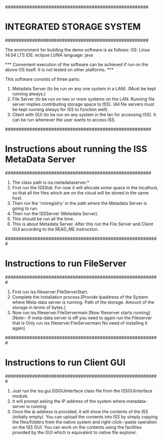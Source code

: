 #####################################################
#	INTEGRATED STORAGE SYSTEM		    #
#####################################################

The environment for building the demo software is as follows:
OS: Linux 14.04 LTS
IDE: eclipse LUNA
language: java

*** Convenient execution of the software can be achieved if run on the above OS itself. It is not tested on other platforms. ***

This software consists of three parts:
1. Metadata Server (to be run on any one system in a LAN). (Must be kept running always.)
2. File Server (to be run on two or more systems on the LAN. Running file server implies contributing storage space to ISS). (All file servers must be kept running always for ISS to function well).
3. Client with GUI (to be run on any system in the lan for accessing ISS). It can be run whenever the user wants to access ISS.


######################################################
# Instructions about running the ISS MetaData Server
######################################################
1. The class path is iss.metadataserver.*
2. First run the ISSStat. For now it will allocate some space in the localhost, so that all the files which are on the cloud will be stored in the same host.   
3. Then run the 'rmiregistry' in the path where the Metadata Server is going to run.
4. Then run the ISSServer (Metedata Server).
5. This should be run all the time.
6. This is about Metadata Server. After this run the File Server and Client GUI according to the READ_ME instruction.



#########################################################
#	Instructions to run FileServer			#
#########################################################
1. First run iss.fileserver.FileServerStart.
2. Complete the installation process.[Provide Ipaddress of the System where Meta-data server is running. Path of the storage. Amount of the storage in terms of bytes.]
3. Now run iss.fileserver.FileServermain [Now fileserver starts running]
[Note:- If meta-data server is off you need to again run the Fileserver that is Only run iss.fileserver.FileServermain
No need of installing it again]

#########################################################
#	Instructions to run Client GUI			#
#########################################################
1. Just run the iss.gui.ISSGUInterface class file from the ISSGUInterface module.
2. It will prompt asking the IP address of the system where metadata-server is running.
3. Once the ip address is provided, it will show the contents of the ISS (initially empty). You can upload the contents into ISS by simply copying the files/folders from the native system and right-click--paste operation on the ISS GUI. You can work on the contents using the facilities provided by the GUI which is equivalent to native file explorer.
